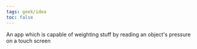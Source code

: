 ```yaml
---
tags: geek/idea
toc: false
---
```

An app which is capable of weighting stuff by reading an object's pressure on a touch screen
